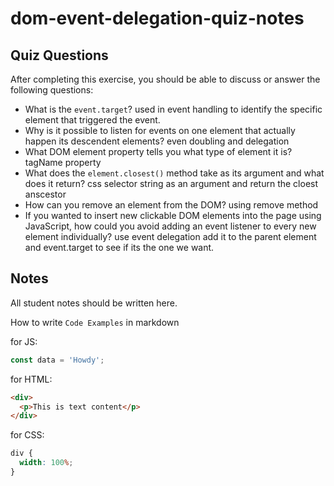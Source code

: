 # dom-event-delegation-quiz-notes

## Quiz Questions

After completing this exercise, you should be able to discuss or answer the following questions:

- What is the `event.target`?
  used in event handling to identify the specific element that triggered the event.
- Why is it possible to listen for events on one element that actually happen its descendent elements?
  even doubling and delegation
- What DOM element property tells you what type of element it is?
  tagName property
- What does the `element.closest()` method take as its argument and what does it return?
  css selector string as an argument and return the cloest anscestor
- How can you remove an element from the DOM?
  using remove method
- If you wanted to insert new clickable DOM elements into the page using JavaScript, how could you avoid adding an event listener to every new element individually?
  use event delegation add it to the parent element and event.target to see if its the one we want.

## Notes

All student notes should be written here.

How to write `Code Examples` in markdown

for JS:

```javascript
const data = 'Howdy';
```

for HTML:

```html
<div>
  <p>This is text content</p>
</div>
```

for CSS:

```css
div {
  width: 100%;
}
```
